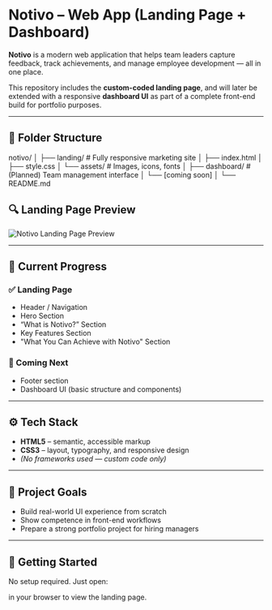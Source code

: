 # Notivo – Web App (Landing Page + Dashboard)

**Notivo** is a modern web application that helps team leaders capture feedback, track achievements, and manage employee development — all in one place.

This repository includes the **custom-coded landing page**, and will later be extended with a responsive **dashboard UI** as part of a complete front-end build for portfolio purposes.

---

## 📁 Folder Structure

notivo/
│
├── landing/ # Fully responsive marketing site
│ ├── index.html
│ ├── style.css
│ └── assets/ # Images, icons, fonts
│
├── dashboard/ # (Planned) Team management interface
│ └── [coming soon]
│
└── README.md

## 🔍 Landing Page Preview

![Notivo Landing Page Preview](./preview.png)



---

## 📌 Current Progress

### ✅ Landing Page
- Header / Navigation
- Hero Section
- “What is Notivo?” Section
- Key Features Section
- "What You Can Achieve with Notivo" Section

### 🧪 Coming Next
- Footer section
- Dashboard UI (basic structure and components)

---

## ⚙️ Tech Stack

- **HTML5** – semantic, accessible markup  
- **CSS3** – layout, typography, and responsive design  
- *(No frameworks used — custom code only)*

---

## 🎯 Project Goals

- Build real-world UI experience from scratch  
- Show competence in front-end workflows  
- Prepare a strong portfolio project for hiring managers

---

## 🚀 Getting Started

No setup required. Just open:

in your browser to view the landing page.
